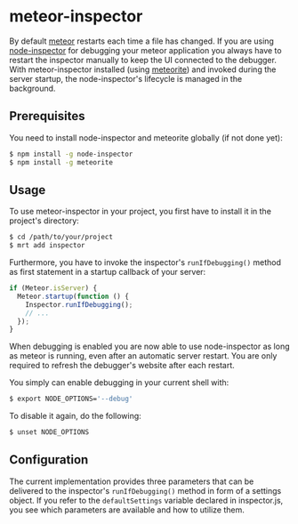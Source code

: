 # meteor-inspector

By default [meteor](http://www.meteor.com/) restarts each time a file has changed. If you are using
[node-inspector](https://github.com/node-inspector/node-inspector) for debugging your meteor application you always
have to restart the inspector manually to keep the UI connected to the debugger. With  meteor-inspector installed
(using [meteorite](https://github.com/oortcloud/meteorite)) and invoked during the server startup, the node-inspector's
lifecycle is managed in the background.

## Prerequisites

You need to install node-inspector and meteorite globally (if not done yet):
``` sh
$ npm install -g node-inspector
$ npm install -g meteorite
```



## Usage

To use meteor-inspector in your project, you first have to install it in the project's directory:
``` sh
$ cd /path/to/your/project
$ mrt add inspector
```

Furthermore, you have to invoke the inspector's ``runIfDebugging()`` method as first statement in a startup callback
of your server:
``` javascript
if (Meteor.isServer) {
  Meteor.startup(function () {
    Inspector.runIfDebugging();
    // ...
  });
}
```

When debugging is enabled you are now able to use node-inspector as long as meteor is running, even after an automatic
server restart. You are only required to refresh the debugger's website after each restart.

You simply can enable debugging in your current shell with:
``` sh
$ export NODE_OPTIONS='--debug'
```

To disable it again, do the following:
``` sh
$ unset NODE_OPTIONS
```



## Configuration
The current implementation provides three parameters that can be delivered to the inspector's ``runIfDebugging()``
method in form of a settings object. If you refer to the ``defaultSettings`` variable declared in inspector.js, you
see which parameters are available and how to utilize them.
